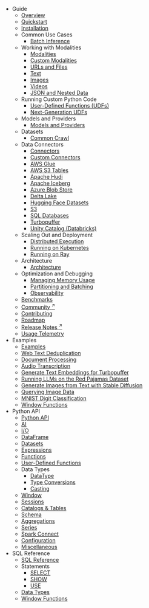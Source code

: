 * Guide
    * [Overview](index.md)
    * [Quickstart](quickstart.md)
    * [Installation](install.md)
    * Common Use Cases
        * [Batch Inference](use-case/batch-inference.md)
    * Working with Modalities
        * [Modalities](modalities/index.md)
        * [Custom Modalities](modalities/custom.md)
        * [URLs and Files](modalities/urls.md)
        * [Text](modalities/text.md)
        * [Images](modalities/images.md)
        * [Videos](modalities/videos.md)
        * [JSON and Nested Data](modalities/json.md)
    * Running Custom Python Code
        * [User-Defined Functions (UDFs)](custom-code/udfs.md)
        * [Next-Generation UDFs](custom-code/func.md)
    * Models and Providers
        * [Models and Providers](models/index.md)
    * Datasets
        * [Common Crawl](datasets/common-crawl.md)
    * Data Connectors
        * [Connectors](connectors/index.md)
        * [Custom Connectors](connectors/custom.md)
        * [AWS Glue](connectors/glue.md)
        * [AWS S3 Tables](connectors/s3tables.md)
        * [Apache Hudi](connectors/hudi.md)
        * [Apache Iceberg](connectors/iceberg.md)
        * [Azure Blob Store](connectors/azure.md)
        * [Delta Lake](connectors/delta_lake.md)
        * [Hugging Face Datasets](connectors/huggingface.md)
        * [S3](connectors/aws.md)
        * [SQL Databases](connectors/sql.md)
        * [Turbopuffer](connectors/turbopuffer.md)
        * [Unity Catalog (Databricks)](connectors/unity_catalog.md)
    * Scaling Out and Deployment
        * [Distributed Execution](distributed/index.md)
        * [Running on Kubernetes](distributed/kubernetes.md)
        * [Running on Ray](distributed/ray.md)
    * Architecture
        * [Architecture](architecture/index.md)
    * Optimization and Debugging
        * [Managing Memory Usage](optimization/memory.md)
        * [Partitioning and Batching](optimization/partitioning.md)
        * [Observability](optimization/observability.md)
    * [Benchmarks](benchmarks/index.md)
    * [Community <sup>↗</sup>](http://www.daft.ai/slack)
    * [Contributing](contributing-to-daft.md)
    * [Roadmap](roadmap.md)
    * [Release Notes <sup>↗</sup>](https://github.com/Eventual-Inc/Daft/releases)
    * [Usage Telemetry](telemetry.md)
* Examples
    * [Examples](examples/index.md)
    * [Web Text Deduplication](examples/minhash-dedupe.md)
    * [Document Processing](examples/document-processing.md)
    * [Audio Transcription](examples/audio-transcription.md)
    * [Generate Text Embeddings for Turbopuffer](examples/text-embeddings.md)
    * [Running LLMs on the Red Pajamas Dataset](examples/llms-red-pajamas.md)
    * [Generate Images from Text with Stable Diffusion](examples/image-generation.md)
    * [Querying Image Data](examples/querying-images.md)
    * [MNIST Digit Classification](examples/mnist.md)
    * [Window Functions](examples/window-functions.md)
* Python API
    * [Python API](api/index.md)
    * [AI](api/ai.md)
    * [I/O](api/io.md)
    * [DataFrame](api/dataframe.md)
    * [Datasets](api/datasets.md)
    * [Expressions](api/expressions.md)
    * [Functions](api/functions/)
    * [User-Defined Functions](api/udf.md)
    * Data Types
        * [DataType](api/datatypes/index.md)
        * [Type Conversions](api/datatypes/type_conversions.md)
        * [Casting](api/datatypes/casting.md)
    * [Window](api/window.md)
    * [Sessions](api/sessions.md)
    * [Catalogs & Tables](api/catalogs_tables.md)
    * [Schema](api/schema.md)
    * [Aggregations](api/aggregations.md)
    * [Series](api/series.md)
    * [Spark Connect](api/spark_connect.md)
    * [Configuration](api/config.md)
    * [Miscellaneous](api/misc.md)
* SQL Reference
    * [SQL Reference](sql/index.md)
    * Statements
        * [SELECT](sql/statements/select.md)
        * [SHOW](sql/statements/show.md)
        * [USE](sql/statements/use.md)
    * [Data Types](sql/datatypes.md)
    * [Window Functions](sql/window_functions.md)

<!--
TODO
        * [Custom Connectors](connectors/custom.md)
        * [CSV](connectors/csv.md)
        * [Google Cloud Storage (GCS)](connectors/gcs.md)
        * [HTTP](connectors/http.md)
        * [JSON](connectors/json.md)
        * [Lance](connectors/lance.md)
        * [Parquet](connectors/parquet.md)
        * [Turbopuffer](connectors/turbopuffer.md)
        * [WARC (Web ARChive)](connectors/warc.md)
-->
